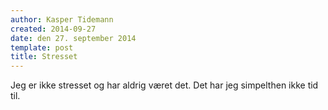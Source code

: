 ```yaml
---
author: Kasper Tidemann
created: 2014-09-27
date: den 27. september 2014
template: post
title: Stresset
---
```


Jeg er ikke stresset og har aldrig været det. Det har jeg simpelthen ikke tid til.